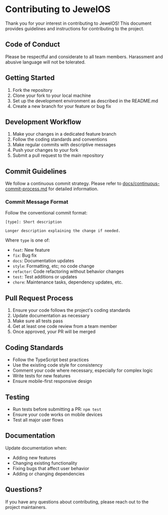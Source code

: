# Contributing to JewelOS

Thank you for your interest in contributing to JewelOS! This document provides guidelines and instructions for contributing to the project.

## Code of Conduct

Please be respectful and considerate to all team members. Harassment and abusive language will not be tolerated.

## Getting Started

1. Fork the repository
2. Clone your fork to your local machine
3. Set up the development environment as described in the README.md
4. Create a new branch for your feature or bug fix

## Development Workflow

1. Make your changes in a dedicated feature branch
2. Follow the coding standards and conventions
3. Make regular commits with descriptive messages
4. Push your changes to your fork
5. Submit a pull request to the main repository

## Commit Guidelines

We follow a continuous commit strategy. Please refer to [docs/continuous-commit-process.md](docs/continuous-commit-process.md) for detailed information.

### Commit Message Format

Follow the conventional commit format:

```
[type]: Short description

Longer description explaining the change if needed.
```

Where `type` is one of:
- `feat`: New feature
- `fix`: Bug fix
- `docs`: Documentation updates
- `style`: Formatting, etc; no code change
- `refactor`: Code refactoring without behavior changes
- `test`: Test additions or updates
- `chore`: Maintenance tasks, dependency updates, etc.

## Pull Request Process

1. Ensure your code follows the project's coding standards
2. Update documentation as necessary
3. Make sure all tests pass
4. Get at least one code review from a team member
5. Once approved, your PR will be merged

## Coding Standards

- Follow the TypeScript best practices
- Use the existing code style for consistency
- Comment your code where necessary, especially for complex logic
- Write tests for new features
- Ensure mobile-first responsive design

## Testing

- Run tests before submitting a PR: `npm test`
- Ensure your code works on mobile devices
- Test all major user flows

## Documentation

Update documentation when:
- Adding new features
- Changing existing functionality
- Fixing bugs that affect user behavior
- Adding or changing dependencies

## Questions?

If you have any questions about contributing, please reach out to the project maintainers. 